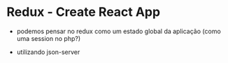 # Redux - Create React App

- podemos pensar no redux como um estado global da aplicação (como uma session no php?)

- utilizando json-server
